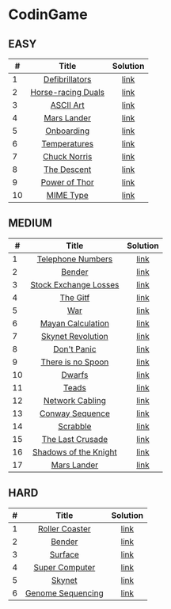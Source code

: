 # CodinGame


## EASY

|   # | Title                                                                            | Solution                         |
| --- | :-----:                                                                          | :-------:                        |
|   1 | [Defibrillators](https://www.codingame.com/training/easy/defibrillators)         | [link](./easy/defibrillators.py) |
|   2 | [Horse-racing Duals](https://www.codingame.com/training/easy/horse-racing-duals) | [link](./easy/horse-racing.py)   |
|   3 | [ASCII Art](https://www.codingame.com/training/easy/ascii-art)                   | [link](./easy/ascii-art.py)      |
|   4 | [Mars Lander](https://www.codingame.com/training/easy/mars-lander-episode-1)     | [link](./easy/mars-lander.py)    |
|   5 | [Onboarding](https://www.codingame.com/training/easy/onboarding)                 | [link](./easy/onboarding.hs)     |
|   6 | [Temperatures](https://www.codingame.com/training/easy/temperatures)             | [link](./easy/temperatures.py)   |
|   7 | [Chuck Norris](https://www.codingame.com/training/easy/chuck-norris)             | [link](./easy/chuck-norris.py)   |
|   8 | [The Descent](https://www.codingame.com/training/easy/the-descent)               | [link](./easy/the-descent.py)    |
|   9 | [Power of Thor](https://www.codingame.com/training/easy/power-of-thor-episode-1) | [link](./easy/power-of-thor.hs)  |
|  10 | [MIME Type](https://www.codingame.com/training/easy/mime-type)                   | [link](./easy/mime-type.py)      |

## MEDIUM
|   # | Title                                                                                              | Solution                                 |
| --- | :-----:                                                                                            | :-------:                                |
|   1 | [Telephone Numbers](https://www.codingame.com/training/medium/telephone-numbers)                   | [link](./medium/telephone-numbers.py)    |
|   2 | [Bender](https://www.codingame.com/training/medium/bender-episode-1)                               | [link](./medium/bender.py)               |
|   3 | [Stock Exchange Losses](https://www.codingame.com/training/medium/stock-exchange-losses)           | [link](./medium/stock-exchange-loses.py) |
|   4 | [The Gitf](https://www.codingame.com/training/medium/the-gift)                                     | [link](./medium/the-gift.py)             |
|   5 | [War](https://www.codingame.com/training/medium/winamax-battle)                                    | [link](./medium/war.py)                  |
|   6 | [Mayan Calculation](https://www.codingame.com/training/medium/mayan-calculation)                   | [link](./medium/mayan-calculation.py)    |
|   7 | [Skynet Revolution](https://www.codingame.com/training/medium/skynet-revolution-episode-1)         | [link](./medium/skynet-virus.py)         |
|   8 | [Don't Panic](https://www.codingame.com/training/medium/don't-panic-episode-1)                     | [link](./medium/paranoid-android.py)     |
|   9 | [There is no Spoon](https://www.codingame.com/training/medium/there-is-no-spoon-episode-1)         | [link](./medium/spoon.py)                |
|  10 | [Dwarfs](https://www.codingame.com/training/medium/dwarfs-standing-on-the-shoulders-of-giants)     | [link](./medium/dwarfs.py)               |
|  11 | [Teads](https://www.codingame.com/training/medium/teads-sponsored-contest)                         | [link](./medium/teads.py)                |
|  12 | [Network Cabling](https://www.codingame.com/training/medium/network-cabling)                       | [link](./medium/network-cabling.py)      |
|  13 | [Conway Sequence](https://www.codingame.com/training/medium/conway-sequence)                       | [link](./medium/conway-sequence.py)      |
|  14 | [Scrabble](https://www.codingame.com/training/medium/scrabble)                                     | [link](./medium/scrabble.py)             |
|  15 | [The Last Crusade](https://www.codingame.com/training/medium/the-last-crusade-episode-1)           | [link](./medium/indiana-level1.py)       |
|  16 | [Shadows of the Knight](https://www.codingame.com/training/medium/shadows-of-the-knight-episode-1) | [link](./medium/heat-detector.py)        |
|  17 | [Mars Lander](https://www.codingame.com/training/medium/mars-lander-episode-2)                     | [link](./medium/mars-lander.py)          |

## HARD
|   # | Title                                                                          | Solution                               |
| --- | :-----:                                                                        | :-------:                              |
|   1 | [Roller Coaster](https://www.codingame.com/training/hard/roller-coaster)       | [link](./hard/roller-coaster.py)       |
|   2 | [Bender](https://www.codingame.com/training/hard/bender-episode-2)             | [link](./hard/bender-money-machine.py) |
|   3 | [Surface](https://www.codingame.com/training/hard/surface)                     | [link](./hard/surface.py)              |
|   4 | [Super Computer](https://www.codingame.com/training/hard/super-computer)       | [link](./hard/super-computer.py)       |
|   5 | [Skynet](https://www.codingame.com/training/hard/skynet-revolution-episode-2)  | [link](./hard/skynet-strikes-back.py)  |
|   6 | [Genome Sequencing](https://www.codingame.com/training/hard/genome-sequencing) | [link](./hard/genome-sequence.py)      |
